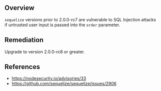 ## Overview
`sequelize` versions prior to 2.0.0-rc7 are vulnerable to SQL Injection attacks if untrusted user input is passed into the `order` parameter.

## Remediation
Upgrade to version 2.0.0-rc8 or greater.

## References
- https://nodesecurity.io/advisories/33
- https://github.com/sequelize/sequelize/issues/2906
